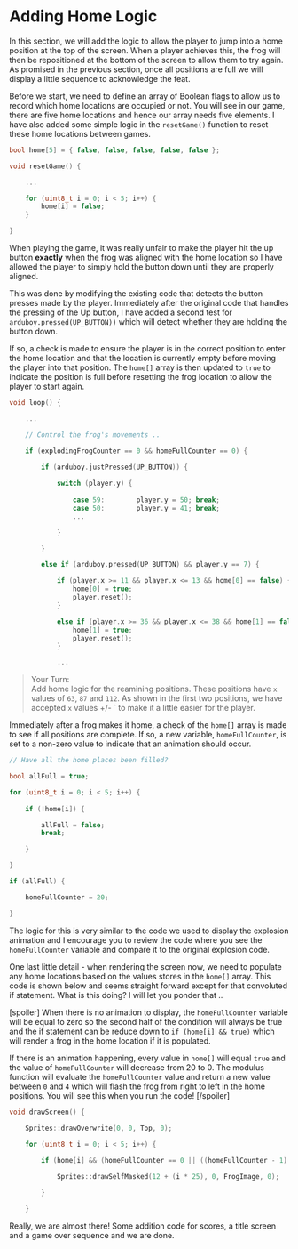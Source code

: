 # Adding Home Logic

In this section, we will add the logic to allow the player to jump into a home position at the top of the screen.  When a player achieves this, the frog will then be repositioned at the bottom of the screen to allow them to try again.  As promised in the previous section, once all positions are full we will display a little sequence to acknowledge the feat.

Before we start, we need to define an array of Boolean flags to allow us to record which home locations are occupied or not.  You will see in our game, there are five home locations and hence our array needs five elements.  I have also added some simple logic in the `resetGame()` function to reset these home locations between games.

```cpp
bool home[5] = { false, false, false, false, false };

void resetGame() {

    ...

    for (uint8_t i = 0; i < 5; i++) {
        home[i] = false;
    }

}
```

When playing the game, it was really unfair to make the player hit the up button **exactly** when the frog was aligned with the home location so I have allowed the player to simply hold the button down until they are properly aligned.

This was done by modifying the existing code that detects the button presses made by the player.  Immediately after the original code that handles the pressing of the Up button, I have added a second test for `arduboy.pressed(UP_BUTTON))` which will detect whether they are holding the button down.  

If so, a check is made to ensure the player is in the correct position to enter the home location and that the location is currently empty before moving the player into that position.  The `home[]` array is then updated to `true` to indicate the position is full before resetting the frog location to allow the player to start again.

```cpp
void loop() {

    ...

    // Control the frog's movements ..

    if (explodingFrogCounter == 0 && homeFullCounter == 0) {
            
        if (arduboy.justPressed(UP_BUTTON)) {

            switch (player.y) {
                
                case 59:        player.y = 50; break;
                case 50:        player.y = 41; break;
                ...

            }

        }

        else if (arduboy.pressed(UP_BUTTON) && player.y == 7) {         

            if (player.x >= 11 && player.x <= 13 && home[0] == false) {
                home[0] = true;     
                player.reset();         
            }

            else if (player.x >= 36 && player.x <= 38 && home[1] == false) {
                home[1] = true;                    
                player.reset();             
            }

            ...
```

> Your Turn: <br/>
> Add home logic for the reamining positions.  These positions have `x` values of `63`, `87` and `112`.  As shown in the first two positions, we have accepted `x` values +/- ` to make it a little easier for the player.

Immediately after a frog makes it home, a check of the `home[]` array is made to see if all positions are complete.  If so, a new variable, `homeFullCounter`, is set to a non-zero value to indicate that an animation should occur.

```cpp
// Have all the home places been filled?

bool allFull = true;

for (uint8_t i = 0; i < 5; i++) {
        
    if (!home[i]) {

        allFull = false;
        break;

    }

}

if (allFull) {

    homeFullCounter = 20;

}
```

The logic for this is very similar to the code we used to display the explosion animation and I encourage you to review the code where you see the `homeFullCounter` variable and compare it to the original explosion code.

One last little detail - when rendering the screen now, we need to populate any home locations based on the values stores in the `home[]` array.  This code is shown below and seems straight forward except for that convoluted if statement.  What is this doing?  I will let you ponder that ..

[spoiler]
When there is no animation to display, the `homeFullCounter` variable will be equal to zero so the second half of the condition will always be true and the if statement can be reduce down to `if (home[i] && true)` which will render a frog in the home location if it is populated.

If there is an animation happening, every value in `home[]` will equal `true` and the value of `homeFullCounter` will decrease from 20 to 0.  The modulus function will evaluate the `homeFullCounter` value and return a new value between `0` and `4` which will flash the frog from right to left in the home positions.  You will see this when you run the code!
[/spoiler]
 
```cpp
void drawScreen() {
  
    Sprites::drawOverwrite(0, 0, Top, 0);

    for (uint8_t i = 0; i < 5; i++) {

        if (home[i] && (homeFullCounter == 0 || ((homeFullCounter - 1) % 5) == i)) {

            Sprites::drawSelfMasked(12 + (i * 25), 0, FrogImage, 0);

        }

    }
```

Really, we are almost there!  Some addition code for scores, a title screen and a game over sequence and we are done.
